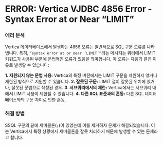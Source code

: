 # ERROR: Vertica VJDBC 4856 Error - Syntax Error at or Near “LIMIT”

### 에러 분석

Vertica 데이터베이스에서 발생하는 4856 오류는 일반적으로 SQL 구문 오류를 나타냅니다. 특히, `“syntax error at or near ‘LIMIT’“`라는 메시지는 쿼리에서 LIMIT 키워드가 사용된 부분에 문법적인 오류가 있음을 의미합니다. 이 오류는 다음과 같은 이유로 발생할 수 있습니다:

**1. 지원되지 않는 문법 사용:** Vertica의 특정 버전에서는 LIMIT 구문을 지원하지 않거나 제한된 방식으로 지원할 수 있습니다.
**2. 잘못된 구문:** LIMIT 절이 잘못된 위치에 있거나, 잘못된 문법으로 작성된 경우.
**3. 서브쿼리에서의 제한:** Vertica에서는 서브쿼리 내에서 LIMIT 사용이 제한될 수 있습니다.
**4. 다른 SQL 표준과의 혼동:** 다른 SQL 데이터베이스와의 구문 차이로 인한 혼동.

### 해결 방법

SSQL 구문의 끝에 세미콜론(`;`)이 있었는데 이를 제거하자 문제가 해결되었습니다. 이는 Vertica에서 특정 상황에서 세미콜론을 잘못 처리하기 때문에 발생할 수 있는 문제라고 합니다.
